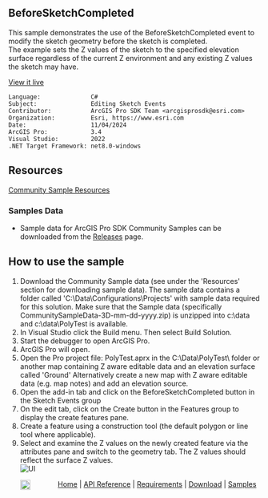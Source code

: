 ## BeforeSketchCompleted

<!-- TODO: Write a brief abstract explaining this sample -->
This sample demonstrates the use of the BeforeSketchCompleted event to modify the sketch geometry before the sketch is completed.  
The example sets the Z values of the sketch to the specified elevation surface regardless of the current Z environment and any existing Z values the sketch may have.  
  


<a href="https://pro.arcgis.com/en/pro-app/sdk/" target="_blank">View it live</a>

<!-- TODO: Fill this section below with metadata about this sample-->
```
Language:              C#
Subject:               Editing Sketch Events
Contributor:           ArcGIS Pro SDK Team <arcgisprosdk@esri.com>
Organization:          Esri, https://www.esri.com
Date:                  11/04/2024
ArcGIS Pro:            3.4
Visual Studio:         2022
.NET Target Framework: net8.0-windows
```

## Resources

[Community Sample Resources](https://github.com/Esri/arcgis-pro-sdk-community-samples#resources)

### Samples Data

* Sample data for ArcGIS Pro SDK Community Samples can be downloaded from the [Releases](https://github.com/Esri/arcgis-pro-sdk-community-samples/releases) page.  

## How to use the sample
<!-- TODO: Explain how this sample can be used. To use images in this section, create the image file in your sample project's screenshots folder. Use relative url to link to this image using this syntax: ![My sample Image](FacePage/SampleImage.png) -->
1. Download the Community Sample data (see under the 'Resources' section for downloading sample data).  The sample data contains a folder called 'C:\Data\Configurations\Projects' with sample data required for this solution.  Make sure that the Sample data (specifically CommunitySampleData-3D-mm-dd-yyyy.zip) is unzipped into c:\data and c:\data\PolyTest is available.
2. In Visual Studio click the Build menu. Then select Build Solution.  
3. Start the debugger to open ArcGIS Pro.  
4. ArcGIS Pro will open.   
5. Open the Pro project file: PolyTest.aprx in the C:\Data\PolyTest\ folder or another map containing Z aware editable data and an elevation surface called 'Ground' Alternatively create a new map with Z aware editable data (e.g. map notes) and add an elevation source.  
6. Open the add-in tab and click on the BeforeSketchCompleted button in the Sketch Events group  
7. On the edit tab, click on the Create button in the Features group to display the create features pane.  
8. Create a feature using a construction tool (the default polygon or line tool where applicable).  
9. Select and examine the Z values on the newly created feature via the attributes pane and switch to the geometry tab. The Z values should reflect the surface Z values.  
![UI](Screenshots/Screen1.png)  
  

<!-- End -->

&nbsp;&nbsp;&nbsp;&nbsp;&nbsp;&nbsp;<img src="https://esri.github.io/arcgis-pro-sdk/images/ArcGISPro.png"  alt="ArcGIS Pro SDK for Microsoft .NET Framework" height = "20" width = "20" align="top"  >
&nbsp;&nbsp;&nbsp;&nbsp;&nbsp;&nbsp;&nbsp;&nbsp;&nbsp;&nbsp;&nbsp;&nbsp;
[Home](https://github.com/Esri/arcgis-pro-sdk/wiki) | <a href="https://pro.arcgis.com/en/pro-app/latest/sdk/api-reference" target="_blank">API Reference</a> | [Requirements](https://github.com/Esri/arcgis-pro-sdk/wiki#requirements) | [Download](https://github.com/Esri/arcgis-pro-sdk/wiki#installing-arcgis-pro-sdk-for-net) | <a href="https://github.com/esri/arcgis-pro-sdk-community-samples" target="_blank">Samples</a>
